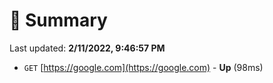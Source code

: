# 📖 Summary
Last updated: **2/11/2022, 9:46:57 PM**

- `GET` [https://google.com](https://google.com) - **Up** (98ms)
